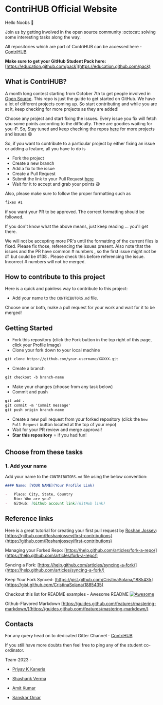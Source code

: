 # ContriHUB Official Website

Hello Noobs :wave:

Join us by getting involved in the open source community :octocat: solving some interesting tasks along the way.

All repositories which are part of ContriHUB can be accessed here -
[ContriHUB](https://github.com/ContriHUB/)

**Make sure to get your GitHub Student Pack here:** [https://education.github.com/pack](https://education.github.com/pack)

## What is ContriHUB?

A month long contest starting from October 7th to get people involved in [Open Source](https://github.com/open-source). This repo is just the guide to get started on GitHub. We have a lot of different projects coming up. So start contributing and while you are at it, keep checking for more projects as they are added!

Choose any project and start fixing the issues. Every issue you fix will fetch you some points according to the difficulty. There are goodies waiting for you :P. So, Stay tuned and keep checking the repos [here](https://github.com/ContriHUB) for more projects and issues :smiley:

So, if you want to contribute to a particular project by either fixing an issue or adding a feature, all you have to do is

-   Fork the project
-   Create a new branch
-   Add a fix to the issue
-   Create a Pull Request
-   Submit the link to your Pull Request [here](https://contrihub21.herokuapp.com/)
-   Wait for it to accept and grab your points :smiley:

Also, please make sure to follow the proper formatting such as

```markdown
fixes #1
```

if you want your PR to be approved. The correct formatting should be followed.

If you don't know what the above means, just keep reading ... you'll get there.

We will not be accepting more PR's until the formatting of the current files is fixed. Please fix those, referencing the issues present. Also note that the issues and the PR have common # numbers , so the first issue might not be #1 but could be #138 . Please check this before referencing the issue. Incorrect # numbers will not be merged.

## How to contribute to this project

Here is a quick and painless way to contribute to this project:

-   Add your name to the `CONTRIBUTORS.md` file.

Choose one or both, make a pull request for your work and wait for it to be merged!

## Getting Started

-   Fork this repository (click the Fork button in the top right of this page, click your Profile Image)
-   Clone your fork down to your local machine

```markdown
git clone https://github.com/your-username/XXXXX.git
```

-   Create a branch

```markdown
git checkout -b branch-name
```

-   Make your changes (choose from any task below)
-   Commit and push

```markdown
git add .
git commit -m 'Commit message'
git push origin branch-name
```

-   Create a new pull request from your forked repository (click the `New Pull Request` button located at the top of your repo)
-   Wait for your PR review and merge approval!
-   **Star this repository** :star: if you had fun!

## Choose from these tasks

### 1. Add your name

Add your name to the `CONTRIBUTORS.md` file using the below convention:

```markdown
#### Name: [YOUR NAME](Your Profile Link)

-   Place: City, State, Country
-   Bio: Who are you?
-   GitHub: [Github account link](GitHub link)
```

## Reference links

Here is a great tutorial for creating your first pull request by [Roshan Jossey](https://github.com/Roshanjossey):
[https://github.com/Roshanjossey/first-contributions](https://github.com/Roshanjossey/first-contributions)

Managing your Forked Repo: [https://help.github.com/articles/fork-a-repo/](https://help.github.com/articles/fork-a-repo/)

Syncing a Fork: [https://help.github.com/articles/syncing-a-fork/](https://help.github.com/articles/syncing-a-fork/)

Keep Your Fork Synced: [https://gist.github.com/CristinaSolana/1885435](https://gist.github.com/CristinaSolana/1885435)

Checkout this list for README examples - Awesome README [![Awesome](https://cdn.rawgit.com/sindresorhus/awesome/d7305f38d29fed78fa85652e3a63e154dd8e8829/media/badge.svg)](https://github.com/sindresorhus/awesome)

Github-Flavored Markdown [https://guides.github.com/features/mastering-markdown/](https://guides.github.com/features/mastering-markdown/)

## Contacts

For any query head on to dedicated Gitter Channel - [ContriHUB](https://gitter.im/ContriHUB/Lobby#)

If you still have more doubts then feel free to ping any of the student co-ordinator.

Team-2023 -

-   [Priyav K Kaneria](https://github.com/PriyavKaneria)

-   [Shashank Verma](https://github.com/shank03)

-   [Amit Kumar](https://github.com/hackeramitkumar)

-   [Sanskar Omar](https://github.com/sanskaromar)   
